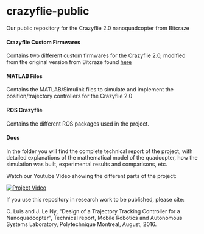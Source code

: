 # crazyflie-public
Our public repository for the Crazyflie 2.0 nanoquadcopter from Bitcraze

#### Crazyflie Custom Firmwares
Contains two different custom firmwares for the Crazyflie 2.0, modified from the original version from Bitcraze found [here](https://github.com/bitcraze/crazyflie-firmware)

#### MATLAB Files
Contains the MATLAB/Simulink files to simulate and implement the position/trajectory controllers for the Crazyflie 2.0

#### ROS Crazyflie
Contains the different ROS packages used in the project.

#### Docs
In the folder you will find the complete technical report of the project, with detailed explanations of the mathematical model of the quadcopter, how the simulation was built, experimental results and comparisons, etc.

Watch our Youtube Video showing the different parts of the project:

[![Project Video](http://imgur.com/ylcETtS.png)](https://youtu.be/c-SXovCyhJQ "Project Video")

If you use this repository in research work to be published, please cite:

C. Luis and J. Le Ny, "Design of a Trajectory Tracking Controller for a Nanoquadcopter”, Technical report, Mobile Robotics and Autonomous Systems Laboratory, Polytechnique Montreal, August, 2016.
